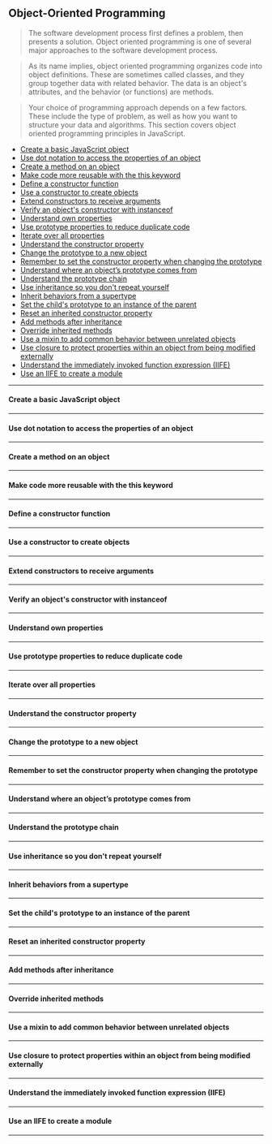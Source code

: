 ## Object-Oriented Programming

> The software development process first defines a problem, then presents a solution. Object oriented programming is one of several major approaches to the software development process.

> As its name implies, object oriented programming organizes code into object definitions. These are sometimes called classes, and they group together data with related behavior. The data is an object's attributes, and the behavior (or functions) are methods.

> Your choice of programming approach depends on a few factors. These include the type of problem, as well as how you want to structure your data and algorithms. This section covers object oriented programming principles in JavaScript.

- [Create a basic JavaScript object][1]
- [Use dot notation to access the properties of an object][2]
- [Create a method on an object][3]
- [Make code more reusable with the this keyword][4]
- [Define a constructor function][5]
- [Use a constructor to create objects][6]
- [Extend constructors to receive arguments][7]
- [Verify an object's constructor with instanceof][8]
- [Understand own properties][9]
- [Use prototype properties to reduce duplicate code][10]
- [Iterate over all properties][11]
- [Understand the constructor property][12]
- [Change the prototype to a new object][13]
- [Remember to set the constructor property when changing the prototype][14]
- [Understand where an object’s prototype comes from][15]
- [Understand the prototype chain][16]
- [Use inheritance so you don't repeat yourself][17]
- [Inherit behaviors from a supertype][18]
- [Set the child's prototype to an instance of the parent][19]
- [Reset an inherited constructor property][20]
- [Add methods after inheritance][21]
- [Override inherited methods][22]
- [Use a mixin to add common behavior between unrelated objects][23]
- [Use closure to protect properties within an object from being modified externally][24]
- [Understand the immediately invoked function expression (IIFE)][25]
- [Use an IIFE to create a module][1]

----

#### Create a basic JavaScript object

----

#### Use dot notation to access the properties of an object

----

#### Create a method on an object

----

#### Make code more reusable with the this keyword

----

#### Define a constructor function

----

#### Use a constructor to create objects

----

#### Extend constructors to receive arguments

----

#### Verify an object's constructor with instanceof

----

#### Understand own properties

----

#### Use prototype properties to reduce duplicate code

----

#### Iterate over all properties

----

#### Understand the constructor property

----

#### Change the prototype to a new object

----

#### Remember to set the constructor property when changing the prototype

----

#### Understand where an object’s prototype comes from

----

#### Understand the prototype chain

----

#### Use inheritance so you don't repeat yourself

----

#### Inherit behaviors from a supertype

----

#### Set the child's prototype to an instance of the parent

----

#### Reset an inherited constructor property

----

#### Add methods after inheritance

----

#### Override inherited methods

----

#### Use a mixin to add common behavior between unrelated objects

----

#### Use closure to protect properties within an object from being modified externally

----

#### Understand the immediately invoked function expression (IIFE)

----

#### Use an IIFE to create a module

----

[1]: #create-a-basic-javascript-object
[2]: #use-dot-notation-to-access-the-properties-of-an-object
[3]: #create-a-method-on-an-object
[4]: #make-code-more-reusable-with-the-this-keyword
[5]: #define-a-constructor-function
[6]: #use-a-constructor-to-create-objects
[7]: #extend-constructors-to-receive-arguments
[8]: #verify-an-object's-constructor-with-instanceof
[9]: #understand-own-properties
[10]: #use-prototype-properties-to-reduce-duplicate-code
[11]: #iterate-over-all-properties
[12]: #understand-the-constructor-property
[13]: #change-the-prototype-to-a-new-object
[14]: #remember-to-set-the-constructor-property-when-changing-the-prototype
[15]: #understand-where-an-object-s-prototype-comes-from
[16]: #understand-the-prototype-chain
[17]: #use-inheritance-so-you-don-t-repeat-yourself
[18]: #inherit-behaviors-from-a-supertype
[19]: #set-the-child-s-prototype-to-an-instance-of-the-parent
[20]: #reset-an-inherited-constructor-property
[21]: #add-methods-after-inheritance
[22]: #override-inherited-methods
[23]: #use-a-mixin-to-add-common-behavior-between-unrelated-objects
[24]: #use-closure-to-protect-properties-within-an-object-from-being-modified-externally
[25]: #understand-the-immediately-invoked-function-expression-(iife)
[26]: #use-an-iife-to-create-a-module
